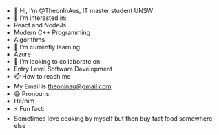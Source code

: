 - 👋 Hi, I’m @TheonInAus, IT master student UNSW
- 👀 I’m interested in:
-    React and NodeJs
-    Modern C++ Programming
-    Algorithms
- 🌱 I’m currently learning
-   Azure
- 💞️ I’m looking to collaborate on
-   Entry Level Software Development
- 📫 How to reach me
-   My Email is theoninau@gmail.com
- 😄 Pronouns:
-   He/him
- ⚡ Fun fact:
-   Sometimes love cooking by myself but then buy fast food somewhere else

<!---
TheonInAus/TheonInAus is a ✨ special ✨ repository because its `README.md` (this file) appears on your GitHub profile.
You can click the Preview link to take a look at your changes.
--->
